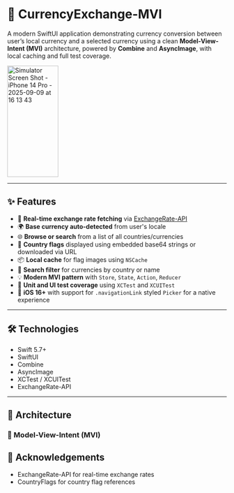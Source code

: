 # 💱 CurrencyExchange-MVI

A modern SwiftUI application demonstrating currency conversion between user’s local currency and a selected currency using a clean **Model-View-Intent (MVI)** architecture, powered by **Combine** and **AsyncImage**, with local caching and full test coverage.

<img width="117" height="255" alt="Simulator Screen Shot - iPhone 14 Pro - 2025-09-09 at 16 13 43" src="https://github.com/user-attachments/assets/d91190e0-c825-4af7-aace-5ad13ff87268" />


---

## ✨ Features

- 🔄 **Real-time exchange rate fetching** via [ExchangeRate-API](https://www.exchangerate-api.com/)
- 🌍 **Base currency auto-detected** from user's locale
- 🌐 **Browse or search** from a list of all countries/currencies
- 🏁 **Country flags** displayed using embedded base64 strings or downloaded via URL
- 📦 **Local cache** for flag images using `NSCache`
- 🔎 **Search filter** for currencies by country or name
- 💡 **Modern MVI pattern** with `Store`, `State`, `Action`, `Reducer`
- 🧪 **Unit and UI test coverage** using `XCTest` and `XCUITest`
- 📱 **iOS 16+** with support for `.navigationLink` styled `Picker` for a native experience

---

## 🛠️ Technologies

- Swift 5.7+
- SwiftUI
- Combine
- AsyncImage
- XCTest / XCUITest
- ExchangeRate-API

---

## 🧩 Architecture

### 🧠 Model-View-Intent (MVI)

## 🙌 Acknowledgements

- ExchangeRate-API for real-time exchange rates
- CountryFlags for country flag references
